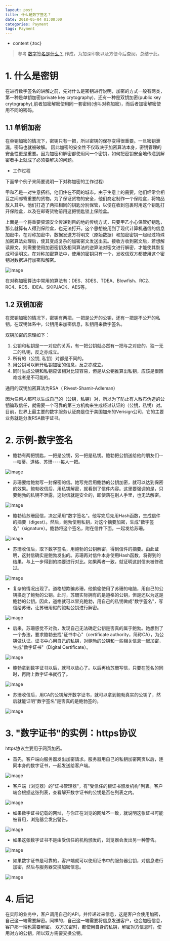 ```yaml
---
layout: post
title: 什么是数字签名？
date: 2018-05-04 01:00:00
categories: Payment
tags: Payment
---
```

* content
{:toc}

> 参考 [数字签名是什么？](http://www.ruanyifeng.com/blog/2011/08/what_is_a_digital_signature.html) 作成，为加深印象以及方便今后查阅，总结于此。


# 1. 什么是密钥

在进行数字签名的讲解之前，先对什么是密钥进行说明，加密的方式一般有两类，第一种是单钥加密(private key crytography)，还有一种是双钥加密(public key crytography),前者加密解密使用同一套密码(也叫对称加密)，而后者加密解密使用不同的密码。

## 1.1 单钥加密

在单钥加密的情况下，密钥只有一把，所以密钥的保存变得很重要。一旦密钥泄漏，密码也就被破解。
因此加密的安全性不仅取决于加密算法本身，密钥管理的安全性更是重要。因为加密和解密都使用同一个密钥，如何把密钥安全地传递到解密者手上就成了必须要解决的问题。

- 工作过程

下面举个例子来简要说明一下对称加密的工作过程:

甲和乙是一对生意搭档，他们住在不同的城市。由于生意上的需要，他们经常会相互之间邮寄重要的货物。为了保证货物的安全，他们商定制作一个保险盒，将物品放入其中。他们打造了两把相同的钥匙分别保管，以便在收到包裹时用这个钥匙打开保险盒，以及在邮寄货物前用这把钥匙锁上保险盒。

上面是一个将重要资源安全传递到目的地的传统方式，只要甲乙小心保管好钥匙，那么就算有人得到保险盒，也无法打开。这个思想被用到了现代计算机通信的信息加密中。在对称加密中，数据发送方将明文（原始数据）和加密密钥一起经过特殊加密算法处理后，使其变成复杂的加密密文发送出去。接收方收到密文后，若想解读原文，则需要使用加密密钥及相同算法的逆算法对密文进行解密，才能使其恢复成可读明文。在对称加密算法中，使用的密钥只有一个，发收信双方都使用这个密钥对数据进行加密和解密。

![image](https://user-images.githubusercontent.com/18595935/39663204-e86885a4-50a9-11e8-9c31-32c33589282b.png)

在对称加密算法中常用的算法有：DES、3DES、TDEA、Blowfish、RC2、RC4、RC5、IDEA、SKIPJACK、AES等。


## 1.2 双钥加密

在双钥加密的情况下，密钥有两把，一把是公开的公钥，还有一把是不公开的私钥。在双钥体系中，公钥用来加密信息，私钥用来数字签名。

双钥加密的原理如下：
1. 公钥和私钥是一一对应的关系，有一把公钥就必然有一把与之对应的、独一无二的私钥，反之亦成立。
2. 所有的（公钥, 私钥）对都是不同的。
3. 用公钥可以解开私钥加密的信息，反之亦成立。
4. 同时生成公钥和私钥应该相对比较容易，但是从公钥推算出私钥，应该是很困难或者是不可能的。

通用的双钥加密算法为RSA（ Rivest-Shamir-Adleman）

因为任何人都可以生成自己的（公钥，私钥）对，所以为了防止有人散布伪造的公钥骗取信任，就需要一个可靠的第三方机构来生成经过认证的（公钥，私钥）对。目前，世界上最主要的数字服务认证商是位于美国加州的Verisign公司，它的主要业务就是分发RSA数字证书。

# 2. 示例-数字签名

- 鲍勃有两把钥匙，一把是公钥，另一把是私钥。鲍勃把公钥送给他的朋友们----帕蒂、道格、苏珊----每人一把。

![image](https://user-images.githubusercontent.com/18595935/39663391-abf73db4-50ad-11e8-8489-9653d2284a93.png)

- 苏珊要给鲍勃写一封保密的信。她写完后用鲍勃的公钥加密，就可以达到保密的效果。鲍勃收信后，用私钥解密，就看到了信件内容。这里要强调的是，只要鲍勃的私钥不泄露，这封信就是安全的，即使落在别人手里，也无法解密。

![image](https://user-images.githubusercontent.com/18595935/39663414-f5831ab6-50ad-11e8-9a10-802c23543b71.png)

- 鲍勃给苏珊回信，决定采用"数字签名"。他写完后先用Hash函数，生成信件的摘要（digest）。然后，鲍勃使用私钥，对这个摘要加密，生成"数字签名"（signature）。鲍勃将这个签名，附在信件下面，一起发给苏珊。

![image](https://user-images.githubusercontent.com/18595935/39663428-27c9fa44-50ae-11e8-85f0-6aa7f58aa080.png)

- 苏珊收信后，取下数字签名，用鲍勃的公钥解密，得到信件的摘要。由此证明，这封信确实是鲍勃发出的。苏珊再对信件本身使用Hash函数，将得到的结果，与上一步得到的摘要进行对比。如果两者一致，就证明这封信未被修改过。

![image](https://user-images.githubusercontent.com/18595935/39663439-5e09143c-50ae-11e8-8aef-a91e64a1742f.png)

- 复杂的情况出现了。道格想欺骗苏珊，他偷偷使用了苏珊的电脑，用自己的公钥换走了鲍勃的公钥。此时，苏珊实际拥有的是道格的公钥，但是还以为这是鲍勃的公钥。因此，道格就可以冒充鲍勃，用自己的私钥做成"数字签名"，写信给苏珊，让苏珊用假的鲍勃公钥进行解密。

![image](https://user-images.githubusercontent.com/18595935/39663463-d4559476-50ae-11e8-8fd9-cd6e1ffe58ef.png)

- 后来，苏珊感觉不对劲，发现自己无法确定公钥是否真的属于鲍勃。她想到了一个办法，要求鲍勃去找"证书中心"（certificate authority，简称CA），为公钥做认证。证书中心用自己的私钥，对鲍勃的公钥和一些相关信息一起加密，生成"数字证书"（Digital Certificate）。

![image](https://user-images.githubusercontent.com/18595935/39663473-fd71b592-50ae-11e8-8a84-ac5a0b5593f4.png)

- 鲍勃拿到数字证书以后，就可以放心了。以后再给苏珊写信，只要在签名的同时，再附上数字证书就行了。

![image](https://user-images.githubusercontent.com/18595935/39663480-28c95736-50af-11e8-8a67-0e0bb9b0e914.png)

- 苏珊收信后，用CA的公钥解开数字证书，就可以拿到鲍勃真实的公钥了，然后就能证明"数字签名"是否真的是鲍勃签的。

![image](https://user-images.githubusercontent.com/18595935/39663487-3433994c-50af-11e8-807f-6bbf222bea27.png)

# 3. "数字证书"的实例：https协议

https协议主要用于网页加密。

- 首先，客户端向服务器发出加密请求。服务器用自己的私钥加密网页以后，连同本身的数字证书，一起发送给客户端。

![image](https://user-images.githubusercontent.com/18595935/39663557-5a48e69a-50b0-11e8-91c3-c214314b13d0.png)

- 客户端（浏览器）的"证书管理器"，有"受信任的根证书颁发机构"列表。客户端会根据这张列表，查看解开数字证书的公钥是否在列表之内。

![image](https://user-images.githubusercontent.com/18595935/39663573-8b5e6142-50b0-11e8-82d4-c8c0c14a45aa.png)

- 如果数字证书记载的网址，与你正在浏览的网址不一致，就说明这张证书可能被冒用，浏览器会发出警告。

![image](https://user-images.githubusercontent.com/18595935/39663579-9d50af04-50b0-11e8-8a69-6751a56a1ded.png)

- 如果这张数字证书不是由受信任的机构颁发的，浏览器会发出另一种警告。

![image](https://user-images.githubusercontent.com/18595935/39663580-a5fe5c82-50b0-11e8-8175-5ec65a3834e8.png)

- 如果数字证书是可靠的，客户端就可以使用证书中的服务器公钥，对信息进行加密，然后与服务器交换加密信息。

![image](https://user-images.githubusercontent.com/18595935/39663585-b51c88c4-50b0-11e8-9b81-9e1bc9bb7c8e.png)

# 4. 后记

在实际的业务中，客户调用自己的API，并传递过来信息，这是客户会使用加密，自己这一端需要解密。同样的，自己这一端需要将信息发送客户，也会加密信息，客户那一端也需要解密。
双方加密时，都使用自身的私钥，解密对方信息时，使用对方的公钥，所以双方需要交换公钥。


